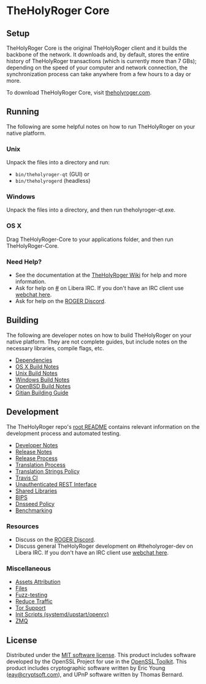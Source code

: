 TheHolyRoger Core
=============

Setup
---------------------
TheHolyRoger Core is the original TheHolyRoger client and it builds the backbone of the network. It downloads and, by default, stores the entire history of TheHolyRoger transactions (which is currently more than 7 GBs); depending on the speed of your computer and network connection, the synchronization process can take anywhere from a few hours to a day or more.

To download TheHolyRoger Core, visit [theholyroger.com](https://theholyroger.com).

Running
---------------------
The following are some helpful notes on how to run TheHolyRoger on your native platform.

### Unix

Unpack the files into a directory and run:

- `bin/theholyroger-qt` (GUI) or
- `bin/theholyrogerd` (headless)

### Windows

Unpack the files into a directory, and then run theholyroger-qt.exe.

### OS X

Drag TheHolyRoger-Core to your applications folder, and then run TheHolyRoger-Core.

### Need Help?

* See the documentation at the [TheHolyRoger Wiki](https://.info/)
for help and more information.
* Ask for help on [#](https://web.libera.chat/#theholyroger) on Libera IRC. If you don't have an IRC client use [webchat here](https://web.libera.chat/#theholyroger).
* Ask for help on the [ROGER Discord](https://discord.gg/Eqntw95).

Building
---------------------
The following are developer notes on how to build TheHolyRoger on your native platform. They are not complete guides, but include notes on the necessary libraries, compile flags, etc.

- [Dependencies](dependencies.md)
- [OS X Build Notes](build-osx.md)
- [Unix Build Notes](build-unix.md)
- [Windows Build Notes](build-windows.md)
- [OpenBSD Build Notes](build-openbsd.md)
- [Gitian Building Guide](gitian-building.md)

Development
---------------------
The TheHolyRoger repo's [root README](/README.md) contains relevant information on the development process and automated testing.

- [Developer Notes](developer-notes.md)
- [Release Notes](release-notes.md)
- [Release Process](release-process.md)
- [Translation Process](translation_process.md)
- [Translation Strings Policy](translation_strings_policy.md)
- [Travis CI](travis-ci.md)
- [Unauthenticated REST Interface](REST-interface.md)
- [Shared Libraries](shared-libraries.md)
- [BIPS](bips.md)
- [Dnsseed Policy](dnsseed-policy.md)
- [Benchmarking](benchmarking.md)

### Resources
* Discuss on the [ROGER Discord](https://discord.gg/Eqntw95).
* Discuss general TheHolyRoger development on #theholyroger-dev on Libera IRC. If you don't have an IRC client use [webchat here](https://web.libera.chat/#theholyroger-dev).

### Miscellaneous
- [Assets Attribution](assets-attribution.md)
- [Files](files.md)
- [Fuzz-testing](fuzzing.md)
- [Reduce Traffic](reduce-traffic.md)
- [Tor Support](tor.md)
- [Init Scripts (systemd/upstart/openrc)](init.md)
- [ZMQ](zmq.md)

License
---------------------
Distributed under the [MIT software license](/COPYING).
This product includes software developed by the OpenSSL Project for use in the [OpenSSL Toolkit](https://www.openssl.org/). This product includes
cryptographic software written by Eric Young ([eay@cryptsoft.com](mailto:eay@cryptsoft.com)), and UPnP software written by Thomas Bernard.
